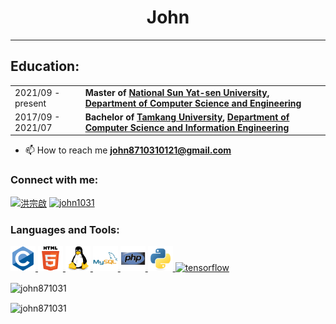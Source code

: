 <h1 align="center">John</h1>

---
<h2 align="left">Education:</h2>
<table align="center">
  <tr>
    <td>2021/09 - present</td>
    <td>
      <b>Master of 
      <a href="https://www.nsysu.edu.tw/" >National Sun Yat-sen University</a>, 
      <a href="https://cse.nsysu.edu.tw/">Department of Computer Science and Engineering</a></b>
    </td>
  </tr>
  <tr>
    <td>2017/09 - 2021/07</td>
    <td>
      <b>Bachelor of 
      <a href="https://www.tku.edu.tw/">Tamkang University</a>, 
      <a href="http://www.csie.tku.edu.tw/">Department of Computer Science and Information Engineering</a></b>
    </td>
  </tr>
</table>

- 📫 How to reach me **john8710310121@gmail.com**

<h3 align="left">Connect with me:</h3>
<p align="left">
<a href="https://fb.com/洪宗啟" target="blank"><img align="center" src="https://raw.githubusercontent.com/rahuldkjain/github-profile-readme-generator/master/src/images/icons/Social/facebook.svg" alt="洪宗啟" height="30" width="40" /></a>
<a href="https://www.leetcode.com/john1031" target="blank"><img align="center" src="https://raw.githubusercontent.com/rahuldkjain/github-profile-readme-generator/master/src/images/icons/Social/leet-code.svg" alt="john1031" height="30" width="40" /></a>
</p>

<h3 align="left">Languages and Tools:</h3>
<p align="left"> <a href="https://www.cprogramming.com/" target="_blank" rel="noreferrer"> <img src="https://raw.githubusercontent.com/devicons/devicon/master/icons/c/c-original.svg" alt="c" width="40" height="40"/> </a> <a href="https://www.w3.org/html/" target="_blank" rel="noreferrer"> <img src="https://raw.githubusercontent.com/devicons/devicon/master/icons/html5/html5-original-wordmark.svg" alt="html5" width="40" height="40"/> </a> <a href="https://www.linux.org/" target="_blank" rel="noreferrer"> <img src="https://raw.githubusercontent.com/devicons/devicon/master/icons/linux/linux-original.svg" alt="linux" width="40" height="40"/> </a> <a href="https://www.mysql.com/" target="_blank" rel="noreferrer"> <img src="https://raw.githubusercontent.com/devicons/devicon/master/icons/mysql/mysql-original-wordmark.svg" alt="mysql" width="40" height="40"/> </a> <a href="https://www.php.net" target="_blank" rel="noreferrer"> <img src="https://raw.githubusercontent.com/devicons/devicon/master/icons/php/php-original.svg" alt="php" width="40" height="40"/> </a> <a href="https://www.python.org" target="_blank" rel="noreferrer"> <img src="https://raw.githubusercontent.com/devicons/devicon/master/icons/python/python-original.svg" alt="python" width="40" height="40"/> </a> <a href="https://www.tensorflow.org" target="_blank" rel="noreferrer"> <img src="https://www.vectorlogo.zone/logos/tensorflow/tensorflow-icon.svg" alt="tensorflow" width="40" height="40"/> </a> </p>

<p><img align="center" src="https://github-readme-stats.vercel.app/api/top-langs?username=john871031&show_icons=true&locale=en&layout=compact" alt="john871031" /></p>

<p><img align="center" src="https://github-readme-streak-stats.herokuapp.com/?user=john871031&" alt="john871031" /></p>
